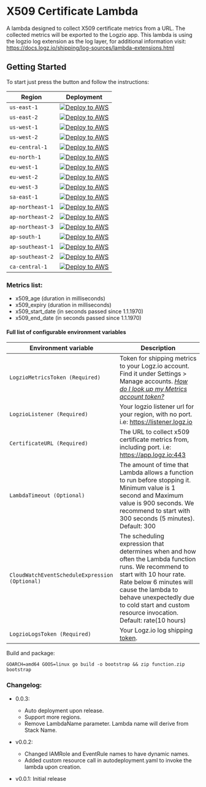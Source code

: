 # X509 Certificate Lambda
A lambda designed to collect X509 certificate metrics from a URL.
The collected metrics will be exported to the Logzio app.
This lambda is using the logzio log extension as the log layer, for additional information visit: https://docs.logz.io/shipping/log-sources/lambda-extensions.html

## Getting Started

To start just press the button and follow the instructions:

| Region           | Deployment                                                                                                                                                                                                                                                                                                                                                             |
|------------------|------------------------------------------------------------------------------------------------------------------------------------------------------------------------------------------------------------------------------------------------------------------------------------------------------------------------------------------------------------------------|
| `us-east-1`      | [![Deploy to AWS](https://dytvr9ot2sszz.cloudfront.net/logz-docs/lights/LightS-button.png)](https://console.aws.amazon.com/cloudformation/home?region=us-east-1#/stacks/create/review?templateURL=https://logzio-aws-integrations-us-east-1.s3.amazonaws.com/x509-certificate-metricts-auto-deployment/0.0.3/sam-template.yaml&stackName=logzio-x509-cert)           | 
| `us-east-2`      | [![Deploy to AWS](https://dytvr9ot2sszz.cloudfront.net/logz-docs/lights/LightS-button.png)](https://console.aws.amazon.com/cloudformation/home?region=us-east-2#/stacks/create/review?templateURL=https://logzio-aws-integrations-us-east-2.s3.amazonaws.com/x509-certificate-metricts-auto-deployment/0.0.3/sam-template.yaml&stackName=logzio-x509-cert)           | 
| `us-west-1`      | [![Deploy to AWS](https://dytvr9ot2sszz.cloudfront.net/logz-docs/lights/LightS-button.png)](https://console.aws.amazon.com/cloudformation/home?region=us-west-1#/stacks/create/review?templateURL=https://logzio-aws-integrations-us-west-1.s3.amazonaws.com/x509-certificate-metricts-auto-deployment/0.0.3/sam-template.yaml&stackName=logzio-x509-cert)           | 
| `us-west-2`      | [![Deploy to AWS](https://dytvr9ot2sszz.cloudfront.net/logz-docs/lights/LightS-button.png)](https://console.aws.amazon.com/cloudformation/home?region=us-west-2#/stacks/create/review?templateURL=https://logzio-aws-integrations-us-west-2.s3.amazonaws.com/x509-certificate-metricts-auto-deployment/0.0.3/sam-template.yaml&stackName=logzio-x509-cert)           | 
| `eu-central-1`   | [![Deploy to AWS](https://dytvr9ot2sszz.cloudfront.net/logz-docs/lights/LightS-button.png)](https://console.aws.amazon.com/cloudformation/home?region=eu-central-1#/stacks/create/review?templateURL=https://logzio-aws-integrations-eu-central-1.s3.amazonaws.com/x509-certificate-metricts-auto-deployment/0.0.3/sam-template.yaml&stackName=logzio-x509-cert)     | 
| `eu-north-1`     | [![Deploy to AWS](https://dytvr9ot2sszz.cloudfront.net/logz-docs/lights/LightS-button.png)](https://console.aws.amazon.com/cloudformation/home?region=eu-north-1#/stacks/create/review?templateURL=https://logzio-aws-integrations-eu-north-1.s3.amazonaws.com/x509-certificate-metricts-auto-deployment/0.0.3/sam-template.yaml&stackName=logzio-x509-cert)         | 
| `eu-west-1`      | [![Deploy to AWS](https://dytvr9ot2sszz.cloudfront.net/logz-docs/lights/LightS-button.png)](https://console.aws.amazon.com/cloudformation/home?region=eu-west-1#/stacks/create/review?templateURL=https://logzio-aws-integrations-eu-west-1.s3.amazonaws.com/x509-certificate-metricts-auto-deployment/0.0.3/sam-template.yaml&stackName=logzio-x509-cert)           | 
| `eu-west-2`      | [![Deploy to AWS](https://dytvr9ot2sszz.cloudfront.net/logz-docs/lights/LightS-button.png)](https://console.aws.amazon.com/cloudformation/home?region=eu-west-2#/stacks/create/review?templateURL=https://logzio-aws-integrations-eu-west-2.s3.amazonaws.com/x509-certificate-metricts-auto-deployment/0.0.3/sam-template.yaml&stackName=logzio-x509-cert)           | 
| `eu-west-3`      | [![Deploy to AWS](https://dytvr9ot2sszz.cloudfront.net/logz-docs/lights/LightS-button.png)](https://console.aws.amazon.com/cloudformation/home?region=eu-west-3#/stacks/create/review?templateURL=https://logzio-aws-integrations-eu-west-3.s3.amazonaws.com/x509-certificate-metricts-auto-deployment/0.0.3/sam-template.yaml&stackName=logzio-x509-cert)           | 
| `sa-east-1`      | [![Deploy to AWS](https://dytvr9ot2sszz.cloudfront.net/logz-docs/lights/LightS-button.png)](https://console.aws.amazon.com/cloudformation/home?region=sa-east-1#/stacks/create/review?templateURL=https://logzio-aws-integrations-sa-east-1.s3.amazonaws.com/x509-certificate-metricts-auto-deployment/0.0.3/sam-template.yaml&stackName=logzio-x509-cert)           | 
| `ap-northeast-1` | [![Deploy to AWS](https://dytvr9ot2sszz.cloudfront.net/logz-docs/lights/LightS-button.png)](https://console.aws.amazon.com/cloudformation/home?region=ap-northeast-1#/stacks/create/review?templateURL=https://logzio-aws-integrations-ap-northeast-1.s3.amazonaws.com/x509-certificate-metricts-auto-deployment/0.0.3/sam-template.yaml&stackName=logzio-x509-cert) | 
| `ap-northeast-2` | [![Deploy to AWS](https://dytvr9ot2sszz.cloudfront.net/logz-docs/lights/LightS-button.png)](https://console.aws.amazon.com/cloudformation/home?region=ap-northeast-2#/stacks/create/review?templateURL=https://logzio-aws-integrations-ap-northeast-2.s3.amazonaws.com/x509-certificate-metricts-auto-deployment/0.0.3/sam-template.yaml&stackName=logzio-x509-cert) | 
| `ap-northeast-3` | [![Deploy to AWS](https://dytvr9ot2sszz.cloudfront.net/logz-docs/lights/LightS-button.png)](https://console.aws.amazon.com/cloudformation/home?region=ap-northeast-3#/stacks/create/review?templateURL=https://logzio-aws-integrations-ap-northeast-3.s3.amazonaws.com/x509-certificate-metricts-auto-deployment/0.0.3/sam-template.yaml&stackName=logzio-x509-cert) | 
| `ap-south-1`     | [![Deploy to AWS](https://dytvr9ot2sszz.cloudfront.net/logz-docs/lights/LightS-button.png)](https://console.aws.amazon.com/cloudformation/home?region=ap-south-1#/stacks/create/review?templateURL=https://logzio-aws-integrations-ap-south-1.s3.amazonaws.com/x509-certificate-metricts-auto-deployment/0.0.3/sam-template.yaml&stackName=logzio-x509-cert)         | 
| `ap-southeast-1` | [![Deploy to AWS](https://dytvr9ot2sszz.cloudfront.net/logz-docs/lights/LightS-button.png)](https://console.aws.amazon.com/cloudformation/home?region=ap-southeast-1#/stacks/create/review?templateURL=https://logzio-aws-integrations-ap-southeast-1.s3.amazonaws.com/x509-certificate-metricts-auto-deployment/0.0.3/sam-template.yaml&stackName=logzio-x509-cert) | 
| `ap-southeast-2` | [![Deploy to AWS](https://dytvr9ot2sszz.cloudfront.net/logz-docs/lights/LightS-button.png)](https://console.aws.amazon.com/cloudformation/home?region=ap-southeast-2#/stacks/create/review?templateURL=https://logzio-aws-integrations-ap-southeast-2.s3.amazonaws.com/x509-certificate-metricts-auto-deployment/0.0.3/sam-template.yaml&stackName=logzio-x509-cert) | 
| `ca-central-1`   | [![Deploy to AWS](https://dytvr9ot2sszz.cloudfront.net/logz-docs/lights/LightS-button.png)](https://console.aws.amazon.com/cloudformation/home?region=ca-central-1#/stacks/create/review?templateURL=https://logzio-aws-integrations-ca-central-1.s3.amazonaws.com/x509-certificate-metricts-auto-deployment/0.0.3/sam-template.yaml&stackName=logzio-x509-cert)     |

### Metrics list:
- x509_age (duration in milliseconds)
- x509_expiry (duration in milliseconds)
- x509_start_date (in seconds passed since 1.1.1970)
- x509_end_date (in seconds passed since 1.1.1970)


#### Full list of configurable environment variables

| Environment variable                           | Description                                                                                                                                                                                              |
|------------------------------------------------|----------------------------------------------------------------------------------------------------------------------------------------------------------------------------------------------------------|
| `LogzioMetricsToken (Required)`                | Token for shipping metrics to your Logz.io account. Find it under Settings > Manage accounts. [_How do I look up my Metrics account token?_](/user-guide/accounts/finding-your-metrics-account-token/)   |
| `LogzioListener (Required)`                    | Your logzio listener url for your region, with no port. i.e: https://listener.logz.io                                                                                                                    |
| `CertificateURL (Required)`                    | The URL to collect x509 certificate metrics from, including port. i.e: https://app.logz.io:443                                                                                                           |
| `LambdaTimeout (Optional)`                     | The amount of time that Lambda allows a function to run before stopping it. Minimum value is 1 second and Maximum value is 900 seconds. We recommend to start with 300 seconds (5 minutes). Default: 300 |
| `CloudWatchEventScheduleExpression (Optional)` | The scheduling expression that determines when and how often the Lambda function runs. We recommend to start with 10 hour rate. Rate below 6 minutes will cause the lambda to behave unexpectedly due to cold start and custom resource invocation. Default: rate(10 hours)|
| `LogzioLogsToken (Required)`                   | Your Logz.io log shipping [token](https://app.logz.io/#/dashboard/settings/manage-tokens/data-shipping).                                                                                                 |


Build and package:
```
GOARCH=amd64 GOOS=linux go build -o bootstrap && zip function.zip bootstrap
```


### Changelog:

- 0.0.3:
  - Auto deployment upon release.
  - Support more regions.
  - Remove LambdaName parameter. Lambda name will derive from Stack Name.

- v0.0.2:
  * Changed IAMRole and EventRule names to have dynamic names.
  * Added custom resource call in autodeployment.yaml to invoke the lambda upon creation.

- v0.0.1: Initial release